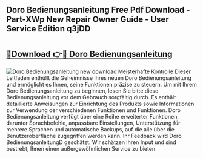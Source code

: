## Doro Bedienungsanleitung Free Pdf Download - Part-XWp New Repair Owner Guide - User Service Edition q3jDD

# <h2><a href="http://df3yvx.blite.top/?on=Doro+Bedienungsanleitung">🔗Download 👉🔴 Doro Bedienungsanleitung</a></h2>

[![Doro Bedienungsanleitung new download](https://i.imgur.com/lujVjoI.png)](http://df3yvx.blite.top/?on=Doro+Bedienungsanleitung)
Meisterhafte Kontrolle Dieser Leitfaden enthüllt die Geheimnisse Ihres neuen Doro Bedienungsanleitung und ermöglicht es Ihnen, seine Funktionen präzise zu steuern. Um mit Ihrem Doro Bedienungsanleitung zu beginnen, lesen Sie bitte diese Bedienungsanleitung vor dem Gebrauch sorgfältig durch. Es enthält detaillierte Anweisungen zur Einrichtung des Produkts sowie Informationen zur Verwendung der verschiedenen Funktionen und Funktionen. Doro Bedienungsanleitung verfügt über eine Reihe erweiterter Funktionen, darunter Sprachbefehle, anpassbare Einstellungen, Unterstützung für mehrere Sprachen und automatische Backups, auf die alle über die Benutzeroberfläche zugegriffen werden kann. Ihr Feedback wird Doro BedienungsanleitungD geschätzt. Wir schätzen Ihren Input und sind bestrebt, Ihnen einen außergewöhnlichen Service zu bieten.
